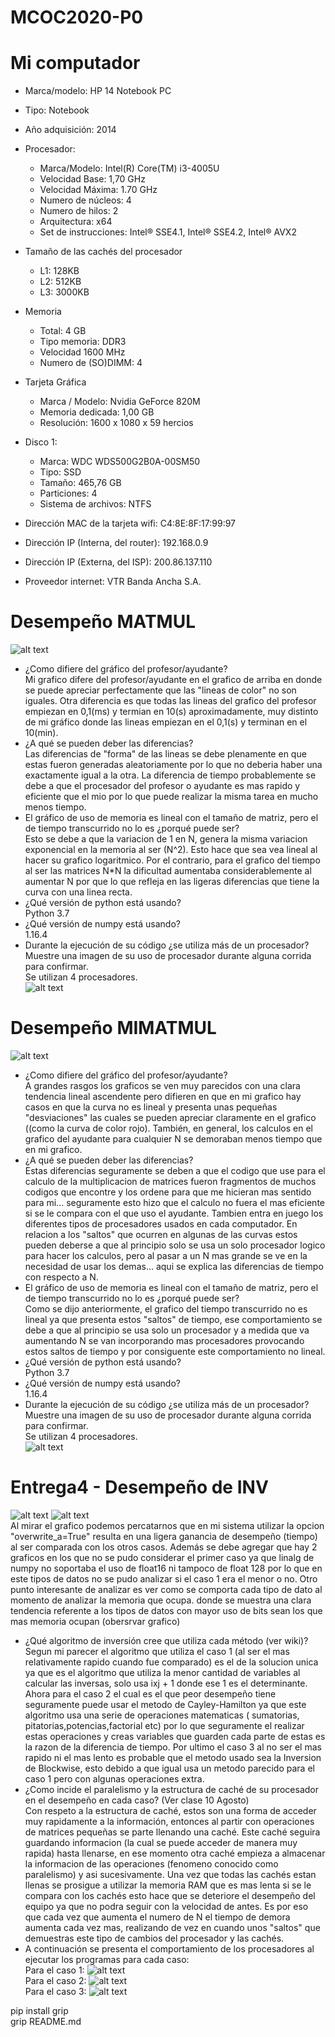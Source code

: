 # MCOC2020-P0
# Mi computador
- Marca/modelo: HP 14 Notebook PC

- Tipo: Notebook

- Año adquisición: 2014

- Procesador:
  - Marca/Modelo: Intel(R) Core(TM) i3-4005U
  - Velocidad Base: 1,70 GHz
  - Velocidad Máxima: 1.70 GHz
  - Numero de núcleos: 4
  - Numero de hilos: 2
  - Arquitectura: x64
  - Set de instrucciones: Intel® SSE4.1, Intel® SSE4.2, Intel® AVX2
  
- Tamaño de las cachés del procesador
  - L1: 128KB
  - L2: 512KB
  - L3: 3000KB
  
- Memoria
  - Total: 4 GB
  - Tipo memoria: DDR3
  - Velocidad 1600 MHz
  - Numero de (SO)DIMM: 4
  
- Tarjeta Gráfica
  - Marca / Modelo: Nvidia GeForce 820M
  - Memoria dedicada: 1,00 GB
  - Resolución: 1600 x 1080 x 59 hercios
  
- Disco 1:
  - Marca: WDC WDS500G2B0A-00SM50
  - Tipo: SSD
  - Tamaño: 465,76 GB
  - Particiones: 4
  - Sistema de archivos: NTFS


- Dirección MAC de la tarjeta wifi: C4:8E:8F:17:99:97‬

- Dirección IP (Interna, del router): 192.168.0.9

- Dirección IP (Externa, del ISP): 200.86.137.110

- Proveedor internet: VTR Banda Ancha S.A.

# Desempeño MATMUL
![alt text](https://github.com/Javcia98/MCOC2020-P0/blob/master/graficos.jpg)

- ¿Como difiere del gráfico del profesor/ayudante? <br>
 Mi grafico difere del profesor/ayudante en el grafico de arriba en donde se puede apreciar perfectamente que las "lineas de color" no son iguales. Otra diferencia es que todas las lineas del grafico del profesor empiezan en 0,1(ms) y termian en 10(s) aproximadamente, muy distinto de mi gráfico donde las lineas empiezan en el 0,1(s) y terminan en el 10(min).
- ¿A qué se pueden deber las diferencias? <br>
 Las diferencias de "forma" de las lineas se debe plenamente en que estas fueron generadas aleatoriamente por lo que no deberia haber una exactamente igual a la otra. La diferencia de tiempo probablemente se debe a que el procesador del profesor o ayudante es mas rapido y eficiente que el mio por lo que puede realizar la misma tarea en  mucho menos tiempo.
- El gráfico de uso de memoria es lineal con el tamaño de matriz, pero el de tiempo transcurrido no lo es ¿porqué puede ser? <br>
 Esto se debe a que la variacion de 1 en N, genera la misma variacion exponencial en la memoria al ser (N^2). Esto hace que sea vea lineal al hacer su grafico logaritmico. Por el contrario, para el grafico del tiempo al ser las matrices N*N la dificultad aumentaba considerablemente al aumentar N por que lo que refleja en las ligeras diferencias que tiene la curva con una linea recta.
- ¿Qué versión de python está usando? <br>
 Python 3.7
- ¿Qué versión de numpy está usando?<br>
 1.16.4
- Durante la ejecución de su código ¿se utiliza más de un procesador? Muestre una imagen de su uso de procesador durante alguna corrida para confirmar. <br>
 Se utilizan 4 procesadores. <br>
![alt text](https://github.com/Javcia98/MCOC2020-P0/blob/master/procesador%20ejecutando%20el%20codigo.jpg)

# Desempeño MIMATMUL
![alt text](https://github.com/Javcia98/MCOC2020-P0/blob/master/graficos%20de%20mimatmul.png)

- ¿Como difiere del gráfico del profesor/ayudante? <br>
 A grandes rasgos los graficos se ven muy parecidos con una clara tendencia lineal ascendente pero difieren en que en mi grafico hay casos en que la curva no es lineal y presenta unas pequeñas "desviaciones" las cuales se pueden apreciar claramente en el grafico ((como la curva de color rojo). También, en general, los calculos en el grafico del ayudante para cualquier N se demoraban menos tiempo que en mi grafico.
- ¿A qué se pueden deber las diferencias? <br>
 Estas diferencias seguramente se deben a que el codigo que use para el calculo de la multiplicacion de matrices fueron fragmentos de muchos codigos que encontre y los ordene para que me hicieran mas sentido para mi... seguramente esto hizo que el calculo no fuera el mas eficiente si se le compara con el que uso el ayudante. Tambien entra en juego los diferentes tipos de procesadores usados en cada computador. En relacion a los "saltos" que ocurren en algunas de las curvas estos pueden deberse a que al principio solo se usa un solo procesador logico para hacer los calculos, pero al pasar a un N mas grande se ve en la necesidad de usar los demas... aqui se explica las diferencias de tiempo con respecto a N.
- El gráfico de uso de memoria es lineal con el tamaño de matriz, pero el de tiempo transcurrido no lo es ¿porqué puede ser? <br>
 Como se dijo anteriormente, el grafico del tiempo transcurrido no es lineal ya que presenta estos "saltos" de tiempo, ese comportamiento se debe a que al principio se usa solo un procesador y a medida que va aumentando N se van incorporando mas procesadores provocando estos saltos de tiempo y por consiguente este comportamiento no lineal.
- ¿Qué versión de python está usando? <br>
 Python 3.7
- ¿Qué versión de numpy está usando?<br>
 1.16.4
- Durante la ejecución de su código ¿se utiliza más de un procesador? Muestre una imagen de su uso de procesador durante alguna corrida para confirmar. <br>
 Se utilizan 4 procesadores. <br>
![alt text](https://github.com/Javcia98/MCOC2020-P0/blob/master/imagen%20procesadores%20mimatmul.png)

 # Entrega4 - Desempeño de INV
 ![alt text](https://github.com/Javcia98/MCOC2020-P0/blob/master/graficos%20TYPES.png)
 ![alt text](https://github.com/Javcia98/MCOC2020-P0/blob/master/grafico%20memoria%20TYPES.png) <br>
 Al mirar el grafico podemos percatarnos que en mi sistema utilizar la opcion "overwrite_a=True" resulta en una ligera ganancia de desempeño (tiempo) al ser comparada con los otros casos. Además se debe agregar que hay 2 graficos en los que no se pudo considerar el primer caso ya que  linalg de numpy no soportaba el uso de float16 ni tampoco de float 128 por lo que en este tipos de datos no se pudo analizar si el caso 1 era el menor o no. Otro punto interesante de analizar es ver como se comporta cada tipo de dato al momento de analizar la memoria que ocupa. donde se muestra una clara tendencia referente a los tipos de datos con mayor uso de bits sean los que mas memoria ocupan (obersrvar grafico) <br>
 
- ¿Qué algoritmo de inversión cree que utiliza cada método (ver wiki)? <br>
Segun mi parecer el algoritmo que utiliza el caso 1 (al ser el mas  relativamente rapido cuando fue comparado) es el de la solucion unica ya que es el algoritmo que utiliza la menor cantidad de variables al calcular las inversas, solo usa  ixj + 1 donde ese 1 es el determinante. Ahora para el caso 2 el cual es el que peor desempeño tiene seguramente puede usar el metodo de Cayley-Hamilton ya que este algoritmo usa una serie de operaciones matematicas ( sumatorias, pitatorias,potencias,factorial etc) por lo que seguramente el realizar estas operaciones y creas variables que guarden cada parte de estas es la razon de la diferencia de tiempo. Por ultimo el caso 3 al no ser el mas rapido ni el mas lento es probable que el metodo usado sea  la Inversion de Blockwise, esto debido a que igual usa un metodo parecido para el caso 1 pero con algunas operaciones extra.
- ¿Como incide el paralelismo y la estructura de caché de su procesador en el desempeño en cada caso? (Ver clase 10 Agosto)<br>
 Con respeto a la estructura de caché, estos son una forma de acceder muy rapidamente a la información, entonces al partir con operaciones de matrices pequeñas se parte llenando una caché. Este caché seguira guardando informacion (la cual se puede acceder de manera muy rapida) hasta llenarse, en ese momento otra caché empieza a almacenar la informacion de las operaciones (fenomeno conocido como paralelismo) y asi sucesivamente. Una vez que todas las cachés estan llenas se prosigue a utilizar la memoria RAM que es mas lenta si se le compara con los cachés esto hace que se deteriore el desempeño del equipo ya que no podra seguir con la velocidad de antes. Es por eso que cada vez que aumenta el numero de N el tiempo de demora aumenta cada vez mas, realizando de vez en cuando unos "saltos" que demuestras este tipo de cambios del procesador y las cachés. 
 - A continuación se presenta el comportamiento de los procesadores al ejecutar los programas para cada caso: <br>
 Para el caso 1:
![alt text](https://github.com/Javcia98/MCOC2020-P0/blob/master/procesador%20caso1.png) <br> 
Para el caso 2:
![alt text](https://github.com/Javcia98/MCOC2020-P0/blob/master/procesador%20caso2.png) <br>
Para el caso 3:
![alt text](https://github.com/Javcia98/MCOC2020-P0/blob/master/procesador%20caso3.png)

pip install grip  
grip README.md

